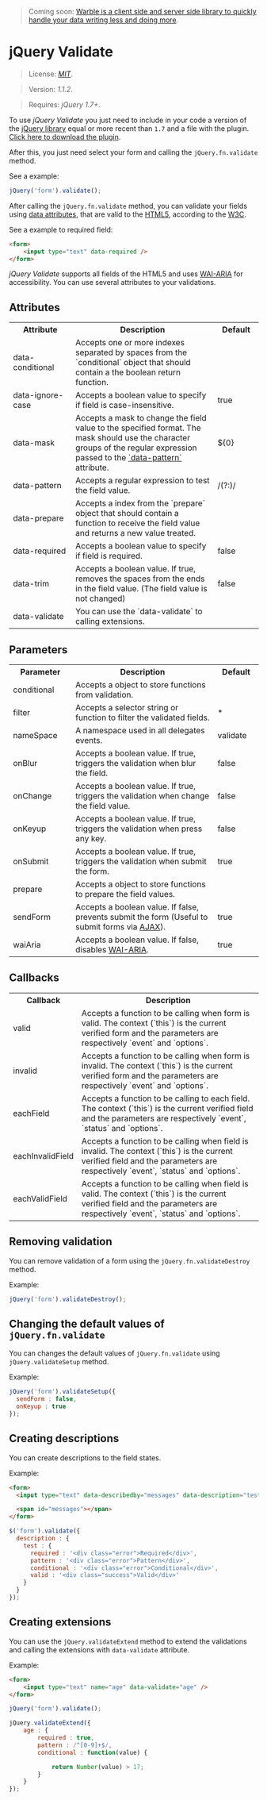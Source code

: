 > Coming soon: [Warble is a client side and server side library to quickly handle your data writing less and doing more](https://github.com/Tradusy/warble).

# jQuery Validate

> License: <a href="http://www.opensource.org/licenses/mit-license.php" target="_blank">_MIT_</a>.

> Version: _1.1.2_.

> Requires: _jQuery 1.7+_.

To use _jQuery Validate_ you just need to include in your code a version of the <a href="http://jquery.com/" target="_blank">jQuery library</a> equal or more recent than `1.7` and a file with the plugin. <a href="https://www.dropbox.com/s/p5xhpb52572xy5b/jQuery%20Validate%201.1.2.zip" target="_blank">Click here to download the plugin</a>.

After this, you just need select your form and calling the `jQuery.fn.validate` method.

See a example:
```javascript
jQuery('form').validate();
```

After calling the `jQuery.fn.validate` method, you can validate your fields using <a href="http://www.w3.org/TR/2011/WD-html5-20110525/elements.html#embedding-custom-non-visible-data-with-the-data-attributes" target="_blank">data attributes</a>, that are valid to the <a href="http://www.w3.org/TR/html5/" target="_blank">HTML5</a>, according to the <a href="http://www.w3.org/" target="_blank">W3C</a>.

See a example to required field:
```html
<form>
	<input type="text" data-required />
</form>
```

_jQuery Validate_ supports all fields of the HTML5 and uses <a href="http://www.w3.org/WAI/PF/aria/" target="_blank">WAI-ARIA</a> for accessibility. You can use several attributes to your validations.

## Attributes

<table>
	<tr>
		<th width="110px">Attribute</th>
		<th>Description</th>
		<th width="75px">Default</th>
	</tr>
	<tr>
		<td>data-conditional</td>
		<td>Accepts one or more indexes separated by spaces from the `conditional` object that should contain a the boolean return function.</td>
		<td></td>
	</tr>
	<tr>
		<td>data-ignore-case</td>
		<td>Accepts a boolean value to specify if field is case-insensitive.</td>
		<td>true</td>
	</tr>
	<tr>
		<td>data-mask</td>
		<td>Accepts a mask to change the field value to the specified format. The mask should use the character groups of the regular expression passed to the <a href="#data-pattern">`data-pattern`</a> attribute.</td>
		<td>${0}</td>
	</tr>
	<tr>
		<td>data-pattern</td>
		<td>Accepts a regular expression to test the field value.</td>
		<td>/(?:)/</td>
	</tr>
	<tr>
		<td>data-prepare</td>
		<td>Accepts a index from the `prepare` object that should contain a function to receive the field value and returns a new value treated.</td>
		<td></td>
	</tr>
	<tr>
		<td>data-required</td>
		<td>Accepts a boolean value to specify if field is required.</td>
		<td>false</td>
	</tr>
	<tr>
		<td>data-trim</td>
		<td>Accepts a boolean value. If true, removes the spaces from the ends in the field value. (The field value is not changed)</td>
		<td>false</td>
	</tr>
	<tr>
		<td>data-validate</td>
		<td>You can use the `data-validate` to calling extensions.</td>
		<td></td>
	</tr>
</table>

## Parameters

<table>
	<tr>
		<th width="110px">Parameter</th>
		<th>Description</th>
		<th width="75px">Default</th>
	</tr>
	<tr>
		<td>conditional</td>
		<td>Accepts a object to store functions from validation.</td>
		<td></td>
	</tr>
	<tr>
		<td>filter</td>
		<td>Accepts a selector string or function to filter the validated fields.</td>
		<td>*</td>
	</tr>
	<tr>
		<td>nameSpace</td>
		<td>A namespace used in all delegates events.</td>
		<td>validate</td>
	</tr>
	<tr>
		<td>onBlur</td>
		<td>Accepts a boolean value. If true, triggers the validation when blur the field.</td>
		<td>false</td>
	</tr>
	<tr>
		<td>onChange</td>
		<td>Accepts a boolean value. If true, triggers the validation when change the field value.</td>
		<td>false</td>
	</tr>
	<tr>
		<td>onKeyup</td>
		<td>Accepts a boolean value. If true, triggers the validation when press any key.</td>
		<td>false</td>
	</tr>
	<tr>
		<td>onSubmit</td>
		<td>Accepts a boolean value. If true, triggers the validation when submit the form.</td>
		<td>true</td>
	</tr>
	<tr>
		<td>prepare</td>
		<td>Accepts a object to store functions to prepare the field values.</td>
		<td></td>
	</tr>
	<tr>
		<td>sendForm</td>
		<td>Accepts a boolean value. If false, prevents submit the form (Useful to submit forms via <a href="http://api.jquery.com/jQuery.ajax/" target="_blank">AJAX</a>).</td>
		<td>true</td>
	</tr>
	<tr>
		<td>waiAria</td>
		<td>Accepts a boolean value. If false, disables <a href="http://www.w3.org/WAI/PF/aria/" target="_blank">WAI-ARIA</a>.</td>
		<td>true</td>
	</tr>
</table>

## Callbacks

<table>
	<tr>
		<th width="110px">Callback</th>
		<th>Description</th>
	</tr>
	<tr>
		<td>valid</td>
		<td>Accepts a function to be calling when form is valid. The context (`this`) is the current verified form and the parameters are respectively `event` and `options`.</td>
	</tr>
	<tr>
		<td>invalid</td>
		<td>Accepts a function to be calling when form is invalid. The context (`this`) is the current verified form and the parameters are respectively `event` and `options`.</td>
	</tr>
	<tr>
		<td>eachField</td>
		<td>Accepts a function to be calling to each field. The context (`this`) is the current verified field and the parameters are respectively `event`, `status` and `options`.</td>
	</tr>
	<tr>
		<td>eachInvalidField</td>
		<td>Accepts a function to be calling when field is invalid. The context (`this`) is the current verified field and the parameters are respectively `event`, `status` and `options`.</td>
	</tr>
	<tr>
		<td>eachValidField</td>
		<td>Accepts a function to be calling when field is valid. The context (`this`) is the current verified field and the parameters are respectively `event`, `status` and `options`.</td>
	</tr>
</table>

## Removing validation
You can remove validation of a form using the `jQuery.fn.validateDestroy` method.

Example:
```javascript
jQuery('form').validateDestroy();
```

## Changing the default values of `jQuery.fn.validate`
You can changes the default values of `jQuery.fn.validate` using `jQuery.validateSetup` method.

Example:
```javascript
jQuery('form').validateSetup({
  sendForm : false,
  onKeyup : true
});
```

## Creating descriptions
You can create descriptions to the field states.

Example:
```html
<form>
  <input type="text" data-describedby="messages" data-description="test" />

  <span id="messages"></span>
</form>
```

```javascript
$('form').validate({
  description : {
    test : {
      required : '<div class="error">Required</div>',
      pattern : '<div class="error">Pattern</div>',
      conditional : '<div class="error">Conditional</div>',
      valid : '<div class="success">Valid</div>'
    }
  }
});
```

## Creating extensions
You can use the `jQuery.validateExtend` method to extend the validations and calling the extensions with `data-validate` attribute.

Example:
```html
<form>
	<input type="text" name="age" data-validate="age" />
</form>
```

```javascript
jQuery('form').validate();

jQuery.validateExtend({
	age : {
		required : true,
		pattern : /^[0-9]+$/,
		conditional : function(value) {

			return Number(value) > 17;
		}
	}
});
```
